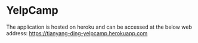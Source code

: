 # YelpCamp

The application is hosted on heroku and can be accessed at the below web address:
https://tianyang-ding-yelpcamp.herokuapp.com
